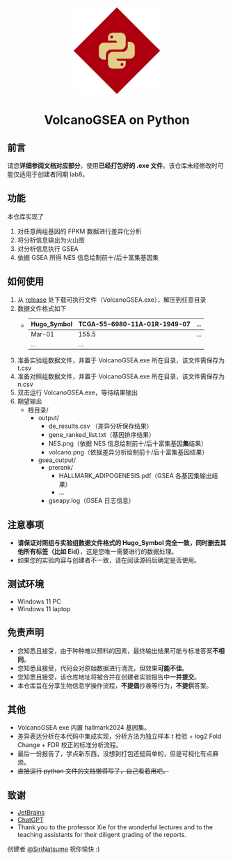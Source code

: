 <div align="center">
     <img alt="img.jpg" height="200" src="https://github.com/SiriNatsume/Bioinfo-Experiment/blob/main/08/img.jpg" width="200"/>
</div>
<h1 align="center">VolcanoGSEA on Python</h1>

## 前言
请您**详细参阅文档对应部分**，使用**已经打包好的 .exe 文件**。该仓库未经修改时可能仅适用于创建者同期 lab8。

## 功能
本仓库实现了
1. 对任意两组基因的 FPKM 数据进行差异化分析
2. 将分析信息输出为火山图
3. 对分析信息执行 GSEA
4. 依据 GSEA 所得 NES 信息绘制前十/后十富集基因集


## 如何使用
1. 从 [release](https://github.com/SiriNatsume/Bioinfo-Experiment/releases) 处下载可执行文件（VolcanoGSEA.exe），解压到任意目录
2. 数据文件格式如下
    - | Hugo_Symbol | TCGA-55-6980-11A-01R-1949-07 | ... |
      |:------------|:-----------------------------|:----|
       | Mar-01      | 155.5                        | ... |
       | ...         | ...                          |     |
3. 准备实验组数据文件，并置于 VolcanoGSEA.exe 所在目录，该文件需保存为 t.csv
4. 准备对照组数据文件，并置于 VolcanoGSEA.exe 所在目录，该文件需保存为 n.csv
5. 双击运行 VolcanoGSEA.exe，等待结果输出
6. 期望输出
    - 根目录/
      - output/
        - de_results.csv （差异分析保存结果）
        - gene_ranked_list.txt（基因排序结果）
        - NES.png（依据 NES 信息绘制前十/后十富集基因**集**结果）
        - volcano.png（依据差异分析绘制前十/后十富集基因结果）
      - gsea_output/
        - prerank/
          - HALLMARK_ADIPOGENESIS.pdf（GSEA 各基因集输出结果）
          - ...
        - gseapy.log（GSEA 日志信息）

## 注意事项
- **请保证对照组与实验组数据文件格式的 Hugo_Symbol 完全一致，同时删去其他所有标签（比如 Eid）**，这是您唯一需要进行的数据处理。
- 如果您的实验内容与创建者不一致，请在阅读源码后确定是否使用。

## 测试环境
- Windows 11 PC
- Windows 11 laptop

## 免责声明
  - 您知悉且接受，由于种种难以预料的因素，最终输出结果可能与标准答案**不相同**。
  - 您知悉且接受，代码会对原始数据进行清洗，但效果**可能不佳**。
  - 您知悉且接受，该仓库地址将被合并在创建者实验报告中**一并提交**。
  - 本仓库旨在分享生物信息学操作流程，**不提倡**抄袭等行为，**不提供**答案。

## 其他
- VolcanoGSEA.exe 内置 hallmark2024 基因集。
- 差异表达分析在本代码中集成实现，分析方法为独立样本 t 检验 + log2 Fold Change + FDR 校正的标准分析流程。
- 最后一份报告了，学点新东西，没想到打包还挺简单的，但是可视化有点麻烦。
- ~~直接运行 python 文件的文档懒得写了，自己看着用吧。~~

## 致谢
- [JetBrains](https://www.jetbrains.com/zh-cn/)
- [ChatGPT](https://www.chatgpt.com)
- Thank you to the professor Xie for the wonderful lectures and to the teaching assistants for their diligent grading of the reports. 

创建者 [@SiriNatsume](https://github.com/SiriNatsume)
祝你愉快 :)
